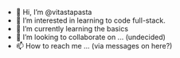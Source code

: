 - 👋 Hi, I’m @vitastapasta
- 👀 I’m interested in learning to code full-stack.
- 🌱 I’m currently learning the basics 
- 💞️ I’m looking to collaborate on ... (undecided)
- 📫 How to reach me ... (via messages on here?)

<!---
vitastapasta/vitastapasta is a ✨ special ✨ repository because its `README.md` (this file) appears on your GitHub profile.
You can click the Preview link to take a look at your changes.
--->
